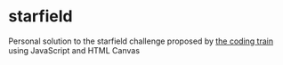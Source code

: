 # starfield
Personal solution to the starfield challenge proposed by [the coding train](https://www.youtube.com/watch?v=17WoOqgXsRM) using JavaScript and HTML Canvas
